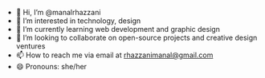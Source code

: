 - 👋 Hi, I’m @manalrhazzani
- 👀 I’m interested in technology, design
- 🌱 I’m currently learning web development and graphic design
- 💞️ I’m looking to collaborate on open-source projects and creative design ventures
- 📫 How to reach me  via email at rhazzanimanal@gmail.com
- 😄 Pronouns: she/her


<!---
manalrhazzani/manalrhazzani is a ✨ special ✨ repository because its `README.md` (this file) appears on your GitHub profile.
You can click the Preview link to take a look at your changes.
--->
